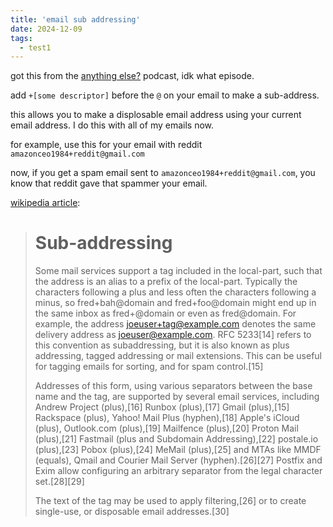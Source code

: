 ```yaml
---
title: 'email sub addressing'
date: 2024-12-09
tags: 
  - test1
---
```


got this from the [anything else?](https://anythingelse.gg/) podcast, idk what episode.

add `+[some descriptor]` before the `@` on your email to make a sub-address.

this allows you to make a displosable email address using your current email address. I do this with all of my emails now.

for example, use this for your email with reddit `amazonceo1984+reddit@gmail.com`

now, if you get a spam email sent to `amazonceo1984+reddit@gmail.com`, you know that reddit gave that spammer your email.


[wikipedia article](https://en.wikipedia.org/wiki/Email_address#Sub-addressing):

> # Sub-addressing
>
> Some mail services support a tag included in the local-part, such that the address is an alias to a prefix of the local-part. Typically the characters following a plus and less often the characters following a minus, so fred+bah@domain and fred+foo@domain might end up in the same inbox as fred+@domain or even as fred@domain. For example, the address joeuser+tag@example.com denotes the same delivery address as joeuser@example.com. RFC 5233[14] refers to this convention as subaddressing, but it is also known as plus addressing, tagged addressing or mail extensions. This can be useful for tagging emails for sorting, and for spam control.[15]
> 
> Addresses of this form, using various separators between the base name and the tag, are supported by several email services, including Andrew Project (plus),[16] Runbox (plus),[17] Gmail (plus),[15] Rackspace (plus), Yahoo! Mail Plus (hyphen),[18] Apple's iCloud (plus), Outlook.com (plus),[19] Mailfence (plus),[20] Proton Mail (plus),[21] Fastmail (plus and Subdomain Addressing),[22] postale.io (plus),[23] Pobox (plus),[24] MeMail (plus),[25] and MTAs like MMDF (equals), Qmail and Courier Mail Server (hyphen).[26][27] Postfix and Exim allow configuring an arbitrary separator from the legal character set.[28][29]
>
> The text of the tag may be used to apply filtering,[26] or to create single-use, or disposable email addresses.[30]

